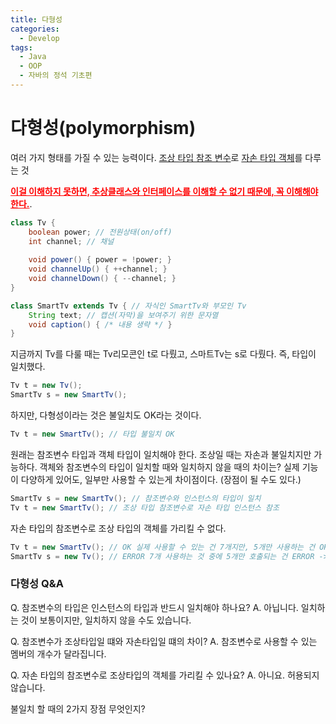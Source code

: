 ```yaml
---
title: 다형성
categories:
  - Develop
tags:
  - Java
  - OOP
  - 자바의 정석 기초편
---
```

# 다형성(polymorphism)

여러 가지 형태를 가질 수 있는 능력이다.
<u>조상 타입 참조 변수</u>로 <u>자손 타입 객체</u>를 다루는 것

<span style="color:red">**<u>이걸 이해하지 못하면, 추상클래스와 인터페이스를 이해할 수 없기 때문에, 꼭 이해해야한다.</u>**</span>.

```java
class Tv {
    boolean power; // 전원상태(on/off)
    int channel; // 채널
    
    void power() { power = !power; }
    void channelUp() { ++channel; }
    void channelDown() { --channel; }
}

class SmartTv extends Tv { // 자식인 SmartTv와 부모인 Tv
    String text; // 캡션(자막)을 보여주기 위한 문자열
    void caption() { /* 내용 생략 */ }
}
```

지금까지 Tv를 다룰 때는 Tv리모콘인 t로 다뤘고, 스마트Tv는 s로 다뤘다. 즉, 타입이 일치했다.

```java
Tv t = new Tv();
SmartTv s = new SmartTv();
```

하지만, 다형성이라는 것은 불일치도 OK라는 것이다.

```java
Tv t = new SmartTv(); // 타입 불일치 OK
```

원래는 참조변수 타입과 객체 타입이 일치해야 한다. 조상일 때는 자손과 불일치지만 가능하다.
객체와 참조변수의 타입이 일치할 때와 일치하지 않을 때의 차이는?
	실제 기능이 다양하게 있어도, 일부만 사용할 수 있는게 차이점이다. (장점이 될 수도 있다.)

```java
SmartTv	s = new SmartTv(); // 참조변수와 인스턴스의 타입이 일치
Tv t = new SmartTv(); // 조상 타입 참조변수로 자손 타입 인스턴스 참조
```

자손 타입의 참조변수로 조상 타입의 객체를 가리킬 수 없다.

```java
Tv t = new SmartTv(); // OK 실제 사용할 수 있는 건 7개지만, 5개만 사용하는 건 OK
SmartTv	s = new Tv(); // ERROR 7개 사용하는 것 중에 5개만 호출되는 건 ERROR -> 없는 걸 호출하면 ERROR가 뜨기에
```

### 다형성 Q&A

Q. 참조변수의 타입은 인스턴스의 타입과 반드시 일치해야 하나요?
A. 아닙니다. 일치하는 것이 보통이지만, 일치하지 않을 수도 있습니다.

Q. 참조변수가 조상타입일 떄와 자손타입일 떄의 차이?
A. 참조변수로 사용할 수 있는 멤버의 개수가 달라집니다.

Q. 자손 타입의 참조변수로 조상타입의 객체를 가리킬 수 있나요?
A. 아니요. 허용되지 않습니다.





불일치 할 때의 2가지 장점 무엇인지? 